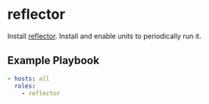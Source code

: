 reflector
=========

Install [reflector](https://wiki.archlinux.org/index.php/Reflector). Install and
enable units to periodically run it.

Example Playbook
----------------

```yaml
- hosts: all
  roles:
    - reflector
```
